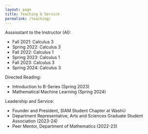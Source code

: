 ```yaml
---
layout: page
title: Teaching & Service
permalink: /teaching/
---
```


Asssisstant to the Instructor (AI):
* Fall 2021: Calculus 3 
* Spring 2022: Calculus 3
* Fall 2022: Calculus 1
* Spring 2023: Calculus 1
* Fall 2023: Calculus 3
* Spring 2024: Calculus 3

Directed Reading:
* Introduction to B-Series (Spring 2023)
* Mathematical Machine Learning (Spring 2024)

Leadership and Service:
* Founder and President, SIAM Student Chapter at WashU 
* Department Representative, Arts and Sciences Graduate Student Association (2023-24)
* Peer Mentor, Department of Mathematics (2022-23)
